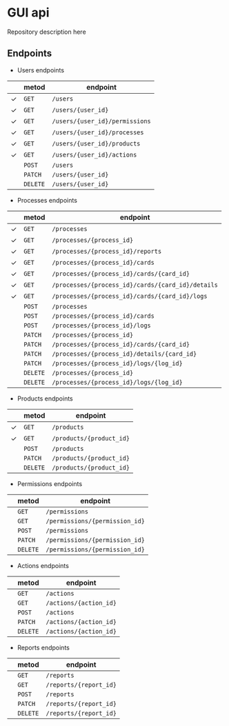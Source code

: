 # GUI api

Repository description here

## Endpoints
- Users endpoints

|         |  metod  |                     endpoint                     |
|---------|---------|--------------------------------------------------|
| &check; |`GET`    |`/users`                                          |
| &check; |`GET`    |`/users/{user_id}`                                |
| &check; |`GET`    |`/users/{user_id}/permissions`                    |
| &check; |`GET`    |`/users/{user_id}/processes`                      |
| &check; |`GET`    |`/users/{user_id}/products`                       |
| &check; |`GET`    |`/users/{user_id}/actions`                        |
|         |`POST`   |`/users`                                          |
|         |`PATCH`  |`/users/{user_id}`                                |
|         |`DELETE` |`/users/{user_id}`                                |

- Processes endpoints

|         |  metod  |                     endpoint                     |
|---------|---------|--------------------------------------------------|
| &check; |`GET`    |`/processes`                                      |
| &check; |`GET`    |`/processes/{process_id}`                         |
| &check; |`GET`    |`/processes/{process_id}/reports`                 |
| &check; |`GET`    |`/processes/{process_id}/cards`                   |
| &check; |`GET`    |`/processes/{process_id}/cards/{card_id}`         |
| &check; |`GET`    |`/processes/{process_id}/cards/{card_id}/details` |
| &check; |`GET`    |`/processes/{process_id}/cards/{card_id}/logs`    |
|         |`POST`   |`/processes`                                      |
|         |`POST`   |`/processes/{process_id}/cards`                   |
|         |`POST`   |`/processes/{process_id}/logs`                    |
|         |`PATCH`  |`/processes/{process_id}`                         |
|         |`PATCH`  |`/processes/{process_id}/cards/{card_id}`         |
|         |`PATCH`  |`/processes/{process_id}/details/{card_id}`       |
|         |`PATCH`  |`/processes/{process_id}/logs/{log_id}`           |
|         |`DELETE` |`/processes/{process_id}`                         |
|         |`DELETE` |`/processes/{process_id}/logs/{log_id}`           |


- Products endpoints

|         |  metod  |                     endpoint                     |
|---------|---------|--------------------------------------------------|
| &check; |`GET`    |`/products`                                       |
| &check; |`GET`    |`/products/{product_id}`                          |
|         |`POST`   |`/products`                                       |
|         |`PATCH`  |`/products/{product_id}`                          |
|         |`DELETE` |`/products/{product_id}`                          |

- Permissions endpoints

|         |  metod  |                     endpoint                     |
|---------|---------|--------------------------------------------------|
|         |`GET`    |`/permissions`                                    |
|         |`GET`    |`/permissions/{permission_id}`                    |
|         |`POST`   |`/permissions`                                    |
|         |`PATCH`  |`/permissions/{permission_id}`                    |
|         |`DELETE` |`/permissions/{permission_id}`                    |

- Actions endpoints

|         |  metod  |                     endpoint                     |
|---------|---------|--------------------------------------------------|
|         |`GET`    |`/actions`                                        |
|         |`GET`    |`/actions/{action_id}`                            |
|         |`POST`   |`/actions`                                        |
|         |`PATCH`  |`/actions/{action_id}`                            |
|         |`DELETE` |`/actions/{action_id}`                            |

- Reports endpoints

|         |  metod  |                     endpoint                     |
|---------|---------|--------------------------------------------------|
|         |`GET`    |`/reports`                                        |
|         |`GET`    |`/reports/{report_id}`                            |
|         |`POST`   |`/reports`                                        |
|         |`PATCH`  |`/reports/{report_id}`                            |
|         |`DELETE` |`/reports/{report_id}`                            |

